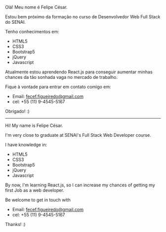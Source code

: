 Olá! Meu nome é Felipe César.

Estou bem próximo da formação no curso de Desenvolvedor Web Full Stack do SENAI.

Tenho conhecimentos em:
- HTML5
- CSS3
- Bootstrap5
- jQuery
- Javascript

Atualmente estou aprendendo React.js para conseguir aumentar minhas chances da tão sonhada vaga no mercado de trabalho.

Fique à vontade para entrar em contato comigo em:
- Email: fecef.figueiredo@gmail.com
- cel: +55 (11) 9-4545-5167

Obrigado! :)

---------------------------------------------------------------------------------------------------------------------------

Hi! My name is Felipe César.

I'm very close to graduate at SENAI's Full Stack Web Developer course.

I have knowledge in:
- HTML5
- CSS3
- Bootstrap5
- jQuery
- Javascript

By now, I'm learning React.js, so I can increase my chances of getting my first Job as a web developer.

Be welcome to get in touch with
- Email: fecef.figueiredo@gmail.com
- cel: +55 (11) 9-4545-5167

Thanks! :)
